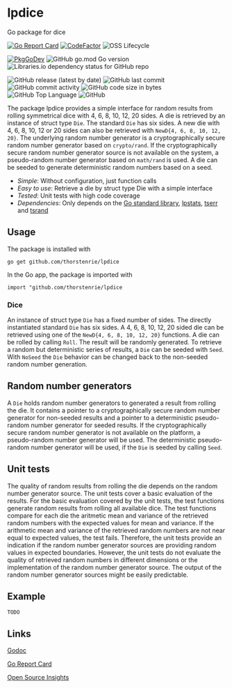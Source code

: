 # lpdice
Go package for dice

[![Go Report Card](https://goreportcard.com/badge/github.com/thorstenrie/lpdice)](https://goreportcard.com/report/github.com/thorstenrie/lpdice)
[![CodeFactor](https://www.codefactor.io/repository/github/thorstenrie/lpdice/badge)](https://www.codefactor.io/repository/github/thorstenrie/lpdice)
![OSS Lifecycle](https://img.shields.io/osslifecycle/thorstenrie/lpdice)

[![PkgGoDev](https://pkg.go.dev/badge/mod/github.com/thorstenrie/lpdice)](https://pkg.go.dev/mod/github.com/thorstenrie/lpdice)
![GitHub go.mod Go version](https://img.shields.io/github/go-mod/go-version/thorstenrie/lpdice)
![Libraries.io dependency status for GitHub repo](https://img.shields.io/librariesio/github/thorstenrie/lpdice)

![GitHub release (latest by date)](https://img.shields.io/github/v/release/thorstenrie/lpdice)
![GitHub last commit](https://img.shields.io/github/last-commit/thorstenrie/lpdice)
![GitHub commit activity](https://img.shields.io/github/commit-activity/m/thorstenrie/lpdice)
![GitHub code size in bytes](https://img.shields.io/github/languages/code-size/thorstenrie/lpdice)
![GitHub Top Language](https://img.shields.io/github/languages/top/thorstenrie/lpdice)
![GitHub](https://img.shields.io/github/license/thorstenrie/lpdice)

The package lpdice provides a simple interface for random results from rolling symmetrical dice with 4, 6, 8, 10, 12, 20 sides. A die is retrieved by
an instance of struct type `Die`. The standard `Die` has six sides. A new die with 4, 6, 8, 10, 12 or 20 sides can also be retrieved with
`NewD{4, 6, 8, 10, 12, 20}`. The underlying random number generator is a
cryptographically secure random number generator based on `crypto/rand`. If the cryptographically secure random
number generator source is not available on the system,
a pseudo-random number generator based on `math/rand` is used. A die can be seeded to generate deterministic random
numbers based on a seed.

- *Simple*: Without configuration, just function calls
- *Easy to use*: Retrieve a die by struct type Die with a simple interface
- *Tested*: Unit tests with high code coverage
- *Dependencies*: Only depends on the [Go standard library](https://pkg.go.dev/std), [lpstats](https://github.com/thorstenrie/lpstats), [tserr](https://github.com/thorstenrie/tserr) and [tsrand](https://github.com/thorstenrie/tsrand)

## Usage

The package is installed with

```
go get github.com/thorstenrie/lpdice
```

In the Go app, the package is imported with

```
import "github.com/thorstenrie/lpdice
```

### Dice

An instance of struct type `Die` has a fixed number of sides. The directly instantiated standard `Die` has six sides.
A 4, 6, 8, 10, 12, 20 sided die can be retrieved using one of the `NewD{4, 6, 8, 10, 12, 20}` functions. A die can be rolled by calling
`Roll`. The result will be randomly generated. To retrieve a random but deterministic series of results, a `Die` can be seeded with `Seed`.
With `NoSeed` the `Die` behavior can be changed back to the non-seeded random number generation.

## Random number generators

A `Die` holds random number generators to generated a result from rolling the die. It contains a pointer to a cryptographically secure random number generator
for non-seeded results and a pointer to a deterministic pseudo-random number generator for seeded results. If the cryptographically secure random number generator
is not available on the platform, a pseudo-random number generator will be used. The deterministic pseudo-random number generator will be used, if the `Die` is seeded
by calling `Seed`.

## Unit tests

The quality of random results from rolling the die depends on the random number generator source. The unit tests cover a basic evaluation of the results. For the basic evaluation covered by the unit tests, the test functions generate random results from rolling all available dice. The test functions compare for each die the aritmetic mean and variance of the retrieved random numbers with the expected values for mean and variance. If the arithmetic mean and variance of the retrieved random numbers are not near equal to expected values, the test fails. Therefore, the unit tests provide an indication if the random number generator sources are providing random values in expected boundaries. However, the unit tests do not evaluate the quality of retrieved random numbers in different dimensions or the implementation of the random number generator source. The output of the random number generator sources might be easily predictable.

## Example

```
TODO
```

## Links

[Godoc](https://pkg.go.dev/github.com/thorstenrie/lpdice)

[Go Report Card](https://goreportcard.com/report/github.com/thorstenrie/lpdice)

[Open Source Insights](https://deps.dev/go/github.com%2Fthorstenrie%2Flpdice)
